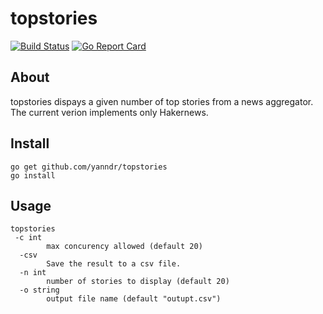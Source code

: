 # topstories
[![Build Status](https://travis-ci.org/yanndr/topstories.svg?branch=master)](https://travis-ci.org/yanndr/topstories) 
[![Go Report Card](https://goreportcard.com/badge/github.com/yanndr/topstories)](https://goreportcard.com/report/github.com/yanndr/topstories)

## About
topstories dispays a given number of top stories from a news aggregator. The current verion implements only Hakernews.

## Install
```
go get github.com/yanndr/topstories
go install
```

## Usage
```
topstories 
 -c int
        max concurency allowed (default 20)
  -csv
        Save the result to a csv file.
  -n int
        number of stories to display (default 20)
  -o string
        output file name (default "outupt.csv")
```